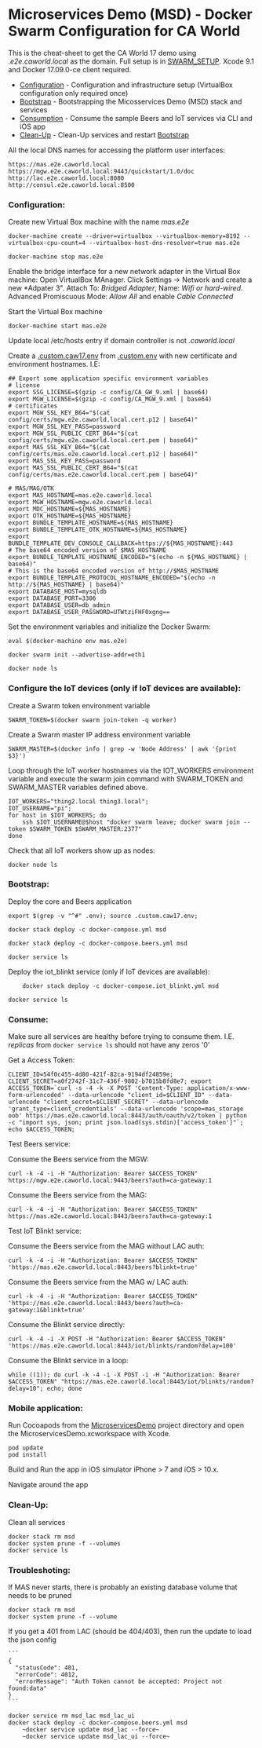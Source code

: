 # Microservices Demo (MSD) - Docker Swarm Configuration for CA World
This is the cheat-sheet to get the CA World 17 demo using *.e2e.caworld.local* as the domain. Full setup is in [SWARM_SETUP](SWARM_SETUP.md). Xcode 9.1 and Docker 17.09.0-ce client required.

*    [Configuration](#configuration) - Configuration and infrastructure setup (VirtualBox configuration only required once)
*    [Bootstrap](#bootstrap) - Bootstrapping the Micosservices Demo (MSD) stack and services
*    [Consumption](#consumption) - Consume the sample Beers and IoT services via CLI and iOS app
*    [Clean-Up](#cleanup) - Clean-Up services and restart [Bootstrap](#bootstrap)

All the local DNS names for accessing the platform user interfaces:

	https://mas.e2e.caworld.local
	https://mgw.e2e.caworld.local:9443/quickstart/1.0/doc
	http://lac.e2e.caworld.local:8080
	http://consul.e2e.caworld.local:8500


### <a name="configuration"></a>Configuration:
Create new Virtual Box machine with the name *mas.e2e*

	docker-machine create --driver=virtualbox --virtualbox-memory=8192 --virtualbox-cpu-count=4 --virtualbox-host-dns-resolver=true mas.e2e

	docker-machine stop mas.e2e

Enable the bridge interface for a new network adapter in the Virtual Box machine: 
Open VirtualBox MAnager. Click Settings -> Network and create a new *Adpater 3". Attach To: *Bridged Adapter*, Name: *Wifi or hard-wired*. Advanced Promiscuous Mode: *Allow All* and enable *Cable Connected*

Start the Virtual Box machine

	docker-machine start mas.e2e

Update local /etc/hosts entry if domain controller is not *.caworld.local*

Create a [.custom.caw17.env](.custom.caw17.env) from [.custom.env](.custom.env) with new certificate and environment hostnames. I.E:

```
## Export some application specific environment variables
# license
export SSG_LICENSE=$(gzip -c config/CA_GW_9.xml | base64)
export MGW_LICENSE=$(gzip -c config/CA_MGW_9.xml | base64)
# certificates
export MGW_SSL_KEY_B64="$(cat config/certs/mgw.e2e.caworld.local.cert.p12 | base64)"
export MGW_SSL_KEY_PASS=password
export MGW_SSL_PUBLIC_CERT_B64="$(cat config/certs/mgw.e2e.caworld.local.cert.pem | base64)"
export MAS_SSL_KEY_B64="$(cat config/certs/mas.e2e.caworld.local.cert.p12 | base64)"
export MAS_SSL_KEY_PASS=password
export MAS_SSL_PUBLIC_CERT_B64="$(cat config/certs/mas.e2e.caworld.local.cert.pem | base64)"

# MAS/MAG/OTK
export MAS_HOSTNAME=mas.e2e.caworld.local
export MGW_HOSTNAME=mgw.e2e.caworld.local
export MDC_HOSTNAME=${MAS_HOSTNAME}
export OTK_HOSTNAME=${MAS_HOSTNAME}
export BUNDLE_TEMPLATE_HOSTNAME=${MAS_HOSTNAME}
export BUNDLE_TEMPLATE_OTK_HOSTNAME=${MAS_HOSTNAME}
export BUNDLE_TEMPLATE_DEV_CONSOLE_CALLBACK=https://${MAS_HOSTNAME}:443
# The base64 encoded version of $MAS_HOSTNAME
export BUNDLE_TEMPLATE_HOSTNAME_ENCODED="$(echo -n ${MAS_HOSTNAME} | base64)"
# This is the base64 encoded version of http://$MAS_HOSTNAME
export BUNDLE_TEMPLATE_PROTOCOL_HOSTNAME_ENCODED="$(echo -n http://${MAS_HOSTNAME} | base64)"
export DATABASE_HOST=mysqldb
export DATABASE_PORT=3306
export DATABASE_USER=db_admin
export DATABASE_USER_PASSWORD=UTWtziFHF0xgng==
```

Set the environment variables and initialize the Docker Swarm:

	eval $(docker-machine env mas.e2e)

	docker swarm init --advertise-addr=eth1

	docker node ls


### Configure the IoT devices (only if IoT devices are available):

Create a Swarm token environment variable

	SWARM_TOKEN=$(docker swarm join-token -q worker)

Create a Swarm master IP address environment variable

	SWARM_MASTER=$(docker info | grep -w 'Node Address' | awk '{print $3}')

Loop through the IoT worker hostnames via the IOT_WORKERS environment variable and execute the swarm join command with SWARM_TOKEN and SWARM_MASTER variables defined above.

	IOT_WORKERS="thing2.local thing3.local";
	IOT_USERNAME="pi";
	for host in $IOT_WORKERS; do
		ssh $IOT_USERNAME@$host "docker swarm leave; docker swarm join --token $SWARM_TOKEN $SWARM_MASTER:2377"
	done

Check that all IoT workers show up as nodes:

	docker node ls


### <a name="bootstrap"></a>Bootstrap:
Deploy the core and Beers application

	export $(grep -v "^#" .env); source .custom.caw17.env;

	docker stack deploy -c docker-compose.yml msd

	docker stack deploy -c docker-compose.beers.yml msd

	docker service ls

Deploy the iot_blinkt service (only if IoT devices are available):

        docker stack deploy -c docker-compose.iot_blinkt.yml msd

	docker service ls


### <a name="consume"></a>Consume:
Make sure all services are healthy before trying to consume them. I.E. *replicas* from `docker service ls` should not have any zeros '0'

Get a Access Token:

	CLIENT_ID=54f0c455-4d80-421f-82ca-9194df24859e; CLIENT_SECRET=a0f2742f-31c7-436f-9802-b7015b8fd8e7; export ACCESS_TOKEN=`curl -s -4 -k -X POST 'Content-Type: application/x-www-form-urlencoded' --data-urlencode "client_id=$CLIENT_ID" --data-urlencode "client_secret=$CLIENT_SECRET" --data-urlencode 'grant_type=client_credentials' --data-urlencode 'scope=mas_storage oob' https://mas.e2e.caworld.local:8443/auth/oauth/v2/token | python  -c "import sys, json; print json.load(sys.stdin)['access_token']"`; echo $ACCESS_TOKEN;

Test Beers service:

Consume the Beers service from the MGW:

	curl -k -4 -i -H "Authorization: Bearer $ACCESS_TOKEN" https://mgw.e2e.caworld.local:9443/beers?auth=ca-gateway:1

Consume the Beers service from the MAG:

	curl -k -4 -i -H "Authorization: Bearer $ACCESS_TOKEN" https://mas.e2e.caworld.local:8443/beers?auth=ca-gateway:1

Test IoT Blinkt service:

Consume the Beers service from the MAG without LAC auth:

	curl -k -4 -i -H "Authorization: Bearer $ACCESS_TOKEN" 'https://mas.e2e.caworld.local:8443/beers?blinkt=true'

Consume the Beers service from the MAG w/ LAC auth:

	curl -k -4 -i -H "Authorization: Bearer $ACCESS_TOKEN" 'https://mas.e2e.caworld.local:8443/beers?auth=ca-gateway:1&blinkt=true'

Consume the Blinkt service directly:

	curl -k -4 -i -X POST -H "Authorization: Bearer $ACCESS_TOKEN" 'https://mas.e2e.caworld.local:8443/iot/blinkts/random?delay=100'

Consume the Blinkt service in a loop:

	while ((1)); do curl -k -4 -i -X POST -i -H "Authorization: Bearer $ACCESS_TOKEN" "https://mas.e2e.caworld.local:8443/iot/blinkts/random?delay=10"; echo; done


### Mobile application:
Run Cocoapods from the [MicroservicesDemo](../MicroservicesDemo) project directory and open the MicroservicesDemo.xcworkspace with Xcode.

	pod update
	pod install

Build and Run the app in iOS simulator iPhone > 7 and iOS > 10.x. 

Navigate around the app


### <a name="cleanup"></a>Clean-Up:
Clean all services

	docker stack rm msd
	docker system prune -f --volumes
	docker service ls


### Troubleshoting:

If MAS never starts, there is probably an existing database volume that needs to be pruned

	docker stack rm msd
	docker system prune -f --volume


If you get a 401 from LAC (should be 404/403), then run the update to load the json config

	```
	{
	  "statusCode": 401,
	  "errorCode": 4012,
	  "errorMessage": "Auth Token cannot be accepted: Project not found:data"
	}
	```

	docker service rm msd_lac msd_lac_ui
	docker stack deploy -c docker-compose.beers.yml msd
       	~docker service update msd_lac --force~
       	~docker service update msd_lac_ui --force~

